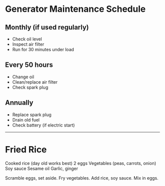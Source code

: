 # Generator Maintenance Schedule

## Monthly (if used regularly)
- Check oil level
- Inspect air filter
- Run for 30 minutes under load

## Every 50 hours
- Change oil
- Clean/replace air filter
- Check spark plug

## Annually
- Replace spark plug
- Drain old fuel
- Check battery (if electric start)

---

# Fried Rice

Cooked rice (day old works best)
2 eggs
Vegetables (peas, carrots, onion)
Soy sauce
Sesame oil
Garlic, ginger

Scramble eggs, set aside. Fry vegetables. Add rice, soy sauce. Mix in eggs.